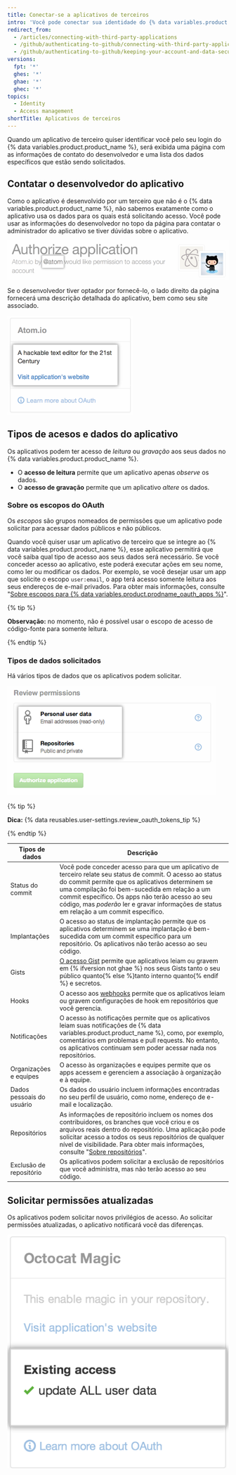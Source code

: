 ```yaml
---
title: Conectar-se a aplicativos de terceiros
intro: 'Você pode conectar sua identidade do {% data variables.product.product_name %} a aplicativos de terceiros usando o OAuth. Ao autorizar um desses aplicativos, você deve ter certeza de que se trata de um aplicativo confiável, examinar por quem ele foi desenvolvido e analisar os tipos de informação que o aplicativo quer acessar.'
redirect_from:
  - /articles/connecting-with-third-party-applications
  - /github/authenticating-to-github/connecting-with-third-party-applications
  - /github/authenticating-to-github/keeping-your-account-and-data-secure/connecting-with-third-party-applications
versions:
  fpt: '*'
  ghes: '*'
  ghae: '*'
  ghec: '*'
topics:
  - Identity
  - Access management
shortTitle: Aplicativos de terceiros
---
```


Quando um aplicativo de terceiro quiser identificar você pelo seu login do {% data variables.product.product_name %}, será exibida uma página com as informações de contato do desenvolvedor e uma lista dos dados específicos que estão sendo solicitados.

## Contatar o desenvolvedor do aplicativo

Como o aplicativo é desenvolvido por um terceiro que não é o {% data variables.product.product_name %}, não sabemos exatamente como o aplicativo usa os dados para os quais está solicitando acesso. Você pode usar as informações do desenvolvedor no topo da página para contatar o administrador do aplicativo se tiver dúvidas sobre o aplicativo.

![Informações de proprietário do {% data variables.product.prodname_oauth_app %}](/assets/images/help/platform/oauth_owner_bar.png)

Se o desenvolvedor tiver optador por fornecê-lo, o lado direito da página fornecerá uma descrição detalhada do aplicativo, bem como seu site associado.

![Informações de aplicativo e site do OAuth](/assets/images/help/platform/oauth_app_info.png)

## Tipos de acesos e dados do aplicativo

Os aplicativos podem ter acesso de *leitura* ou *gravação* aos seus dados no {% data variables.product.product_name %}.

- O **acesso de leitura** permite que um aplicativo apenas *observe* os dados.
- O **acesso de gravação** permite que um aplicativo *altere* os dados.

### Sobre os escopos do OAuth

Os *escopos* são grupos nomeados de permissões que um aplicativo pode solicitar para acessar dados públicos e não públicos.

Quando você quiser usar um aplicativo de terceiro que se integre ao {% data variables.product.product_name %}, esse aplicativo permitirá que você saiba qual tipo de acesso aos seus dados será necessário. Se você conceder acesso ao aplicativo, este poderá executar ações em seu nome, como ler ou modificar os dados. Por exemplo, se você desejar usar um app que solicite o escopo `user:email`, o app terá acesso somente leitura aos seus endereços de e-mail privados. Para obter mais informações, consulte "[Sobre escopos para {% data variables.product.prodname_oauth_apps %}](/apps/building-integrations/setting-up-and-registering-oauth-apps/about-scopes-for-oauth-apps)".

{% tip %}

**Observação:** no momento, não é possível usar o escopo de acesso de código-fonte para somente leitura.

{% endtip %}

### Tipos de dados solicitados

Há vários tipos de dados que os aplicativos podem solicitar.

![Detalhes de acesso do OAuth](/assets/images/help/platform/oauth_access_types.png)

{% tip %}

**Dica:** {% data reusables.user-settings.review_oauth_tokens_tip %}

{% endtip %}

| Tipos de dados            | Descrição                                                                                                                                                                                                                                                                                                                                                                                                   |
| ------------------------- | ----------------------------------------------------------------------------------------------------------------------------------------------------------------------------------------------------------------------------------------------------------------------------------------------------------------------------------------------------------------------------------------------------------- |
| Status do commit          | Você pode conceder acesso para que um aplicativo de terceiro relate seu status de commit. O acesso ao status do commit permite que os aplicativos determinem se uma compilação foi bem-sucedida em relação a um commit específico. Os apps não terão acesso ao seu código, mas <em>poderão</em> ler e gravar informações de status em relação a um commit específico.                                |
| Implantações              | O acesso ao status de implantação permite que os aplicativos determinem se uma implantação é bem-sucedida com um commit específico para um repositório. Os aplicativos não terão acesso ao seu código.                                                                                                                                                                                                      |
| Gists                     | [O acesso Gist](https://gist.github.com) permite que aplicativos leiam ou gravem em {% ifversion not ghae %} nos seus Gists tanto o seu público quanto{% else %}tanto interno quanto{% endif %} e secretos.                                                                                                                                                                                                 |
| Hooks                     | O acesso aos [webhooks](/webhooks) permite que os aplicativos leiam ou gravem configurações de hook em repositórios que você gerencia.                                                                                                                                                                                                                                                                      |
| Notificações              | O acesso às notificações permite que os aplicativos leiam suas notificações de {% data variables.product.product_name %}, como, por exemplo, comentários em problemas e pull requests. No entanto, os aplicativos continuam sem poder acessar nada nos repositórios.                                                                                                                                        |
| Organizações e equipes    | O acesso às organizações e equipes permite que os apps acessem e gerenciem a associação à organização e à equipe.                                                                                                                                                                                                                                                                                           |
| Dados pessoais do usuário | Os dados do usuário incluem informações encontradas no seu perfil de usuário, como nome, endereço de e-mail e localização.                                                                                                                                                                                                                                                                                  |
| Repositórios              | As informações de repositório incluem os nomes dos contribuidores, os branches que você criou e os arquivos reais dentro do repositório. Uma aplicação pode solicitar acesso a todos os seus repositórios de qualquer nível de visibilidade. Para obter mais informações, consulte "[Sobre repositórios](/repositories/creating-and-managing-repositories/about-repositories#about-repository-visibility)". |
| Exclusão de repositório   | Os aplicativos podem solicitar a exclusão de repositórios que você administra, mas não terão acesso ao seu código.                                                                                                                                                                                                                                                                                          |

## Solicitar permissões atualizadas

Os aplicativos podem solicitar novos privilégios de acesso. Ao solicitar permissões atualizadas, o aplicativo notificará você das diferenças.

![Alterar acesso de aplicativo de terceiro](/assets/images/help/platform/oauth_existing_access_pane.png)
